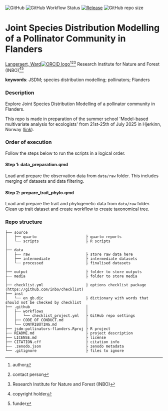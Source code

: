 <!-- badges: start -->
![GitHub](https://img.shields.io/github/license/wlangera/jsdm-pollinators-flanders)
![GitHub Workflow Status](https://img.shields.io/github/actions/workflow/status/wlangera/jsdm-pollinators-flanders/check-project)
[![Release](https://img.shields.io/github/release/inbo/macro-moths-msci.svg)](https://github.com/wlangera/jsdm-pollinators-flanders/releases)
![GitHub repo size](https://img.shields.io/github/repo-size/wlangera/jsdm-pollinators-flanders)
<!-- badges: end -->

# Joint Species Distribution Modelling of a Pollinator Community in Flanders

[Langeraert, Ward![ORCID logo](https://info.orcid.org/wp-content/uploads/2019/11/orcid_16x16.png)](https://orcid.org/0000-0002-5900-8109)[^aut][^cre][^inbo.be]
Research Institute for Nature and Forest (INBO)[^cph][^fnd]

[^cph]: copyright holder
[^fnd]: funder
[^aut]: author
[^cre]: contact person
[^inbo.be]: Research Institute for Nature and Forest (INBO)

**keywords**: JSDM; species distribution modelling; pollinators; Flanders

<!-- community: inbo -->

### Description
<!-- description: start -->
Explore Joint Species Distribution Modelling of a pollinator community in Flanders.
<!-- description: end -->

This repo is made in preparation of the summer school 'Model-based multivariate analysis for ecologists' from 21st-25th of July 2025 in Hjerkinn, Norway ([link](https://bertv.folk.ntnu.no/)).

### Order of execution

Follow the steps below to run the scripts in a logical order.

#### Step 1: data_preparation.qmd

Load and prepare the observation data from `data/raw` folder.
This includes merging of datasets and data filtering.

#### Step 2: prepare_trait_phylo.qmd

Load and prepare the trait and phylogenetic data from `data/raw` folder.
Clean up trait dataset and create workflow to create taxonomical tree.

### Repo structure

```
├── source
│   ├── quarto                      ├ quarto reports
│   └── scripts                     ├ R scripts
│
├── data
│   ├── raw                         ├ store raw data here
│   ├── intermediate                ├ intermediate datasets
│   └── processed                   ├ finalised datasets
│
├── output                          ├ folder to store outputs
├── media                           ├ folder to store media
│
├── checklist.yml                   ├ options checklist package (https://github.com/inbo/checklist)
├── inst
│   └── en_gb.dic                   ├ dictionary with words that should not be checked by checklist
├── .github                         │ 
│   ├── workflows                   │ 
│   │   └── checklist_project.yml   ├ GitHub repo settings
│   ├── CODE_OF_CONDUCT.md          │ 
│   └── CONTRIBUTING.md             │
├── jsdm-pollinators-flanders.Rproj ├ R project
├── README.md                       ├ project description
├── LICENSE.md                      ├ license
├── CITATION.cff                    ├ citation info
├── .zenodo.json                    ├ zenodo metadata
└── .gitignore                      ├ files to ignore
```
